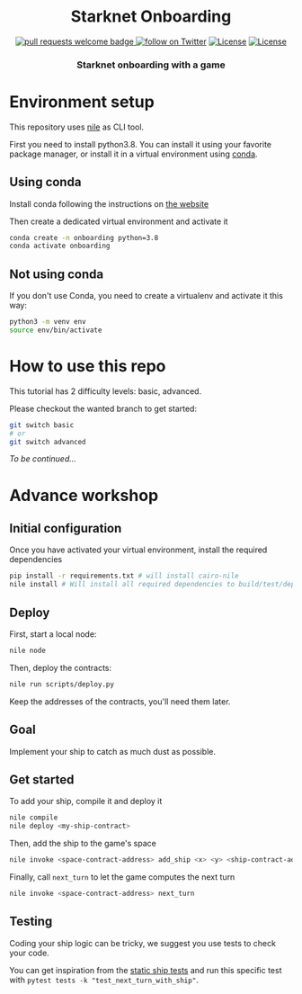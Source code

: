 <div align="center">
  <h1 align="center">Starknet Onboarding</h1>
  <p align="center">
    <a href="http://makeapullrequest.com">
      <img alt="pull requests welcome badge" src="https://img.shields.io/badge/PRs-welcome-brightgreen.svg?style=flat">
    </a>
    <a href="https://twitter.com/intent/follow?screen_name=Magicdust_gg">
        <img src="https://img.shields.io/twitter/follow/Magicdust_gg?style=social&logo=twitter"
            alt="follow on Twitter"></a>
    <a href="https://opensource.org/licenses/Apache-2.0"><img src="https://img.shields.io/badge/License-Apache%202.0-blue.svg"
            alt="License"></a>
    <a href=""><img src="https://img.shields.io/badge/semver-0.0.1-blue"
            alt="License"></a>            
  </p>
  
  <h3 align="center">Starknet onboarding with a game</h3>
</div>

# Environment setup

This repository uses [nile](https://github.com/OpenZeppelin/nile) as CLI tool.

First you need to install python3.8. You can install it using your favorite package manager, or install it in a virtual environment using [conda](https://conda.io/).

## Using conda

Install conda following the instructions on [the website](https://docs.conda.io/en/latest/miniconda.html)

Then create a dedicated virtual environment and activate it

```bash
conda create -n onboarding python=3.8
conda activate onboarding
```

## Not using conda

If you don't use Conda, you need to create a virtualenv and activate it this way:

```bash
python3 -m venv env
source env/bin/activate
```

# How to use this repo

This tutorial has 2 difficulty levels: basic, advanced.

Please checkout the wanted branch to get started:

```bash
git switch basic
# or
git switch advanced
```

_To be continued..._

# Advance workshop

## Initial configuration

Once you have activated your virtual environment, install the required dependencies

```bash
pip install -r requirements.txt # will install cairo-nile
nile install # Will install all required dependencies to build/test/deploy starknet contracts
```

## Deploy

First, start a local node:

```bash
nile node
```

Then, deploy the contracts:

```bash
nile run scripts/deploy.py
```

Keep the addresses of the contracts, you'll need them later.

## Goal

Implement your ship to catch as much dust as possible.

## Get started

To add your ship, compile it and deploy it

```bash
nile compile
nile deploy <my-ship-contract>
```

Then, add the ship to the game's space

```bash
nile invoke <space-contract-address> add_ship <x> <y> <ship-contract-address>
```

Finally, call `next_turn` to let the game computes the next turn

```bash
nile invoke <space-contract-address> next_turn
```

## Testing

Coding your ship logic can be tricky, we suggest you use tests to check your code.

You can get inspiration from the [static ship tests](https://github.com/onlydustxyz/starknet-onboarding/blob/main/tests/test_space.py#L188) and run this specific test with `pytest tests -k "test_next_turn_with_ship"`.

